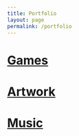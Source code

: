 ```yaml
---
title: Portfolio
layout: page
permalink: /portfolio
---
```


<body>
    <h1 class="full-center"> <a href="{{ site.url }}/portfolio/games"> Games </a> </h1>
    <h1 class="full-center"> <a href="{{ site.url }}/portfolio/artwork"> Artwork </a> </h1>
    <h1 class="full-center"> <a href="{{ site.url }}/portfolio/music"> Music </a> </h1>
</body>
